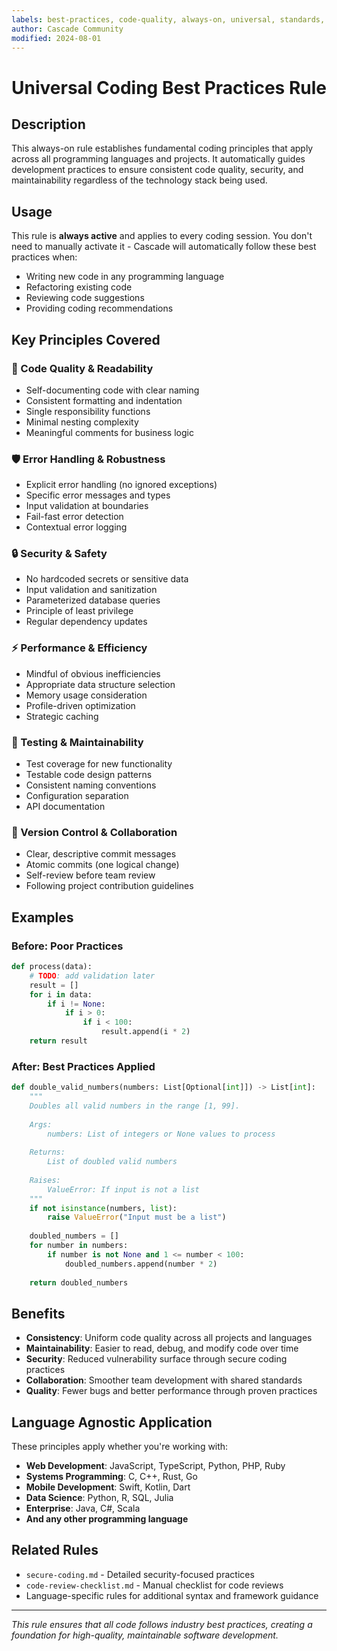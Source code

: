 ```yaml
---
labels: best-practices, code-quality, always-on, universal, standards, beginner, intermediate, advanced
author: Cascade Community
modified: 2024-08-01
---
```

# Universal Coding Best Practices Rule

## Description

This always-on rule establishes fundamental coding principles that apply across all programming languages and projects. It automatically guides development practices to ensure consistent code quality, security, and maintainability regardless of the technology stack being used.

## Usage

This rule is **always active** and applies to every coding session. You don't need to manually activate it - Cascade will automatically follow these best practices when:
- Writing new code in any programming language
- Refactoring existing code
- Reviewing code suggestions
- Providing coding recommendations

## Key Principles Covered

### 🎯 Code Quality & Readability
- Self-documenting code with clear naming
- Consistent formatting and indentation
- Single responsibility functions
- Minimal nesting complexity
- Meaningful comments for business logic

### 🛡️ Error Handling & Robustness
- Explicit error handling (no ignored exceptions)
- Specific error messages and types
- Input validation at boundaries
- Fail-fast error detection
- Contextual error logging

### 🔒 Security & Safety
- No hardcoded secrets or sensitive data
- Input validation and sanitization
- Parameterized database queries
- Principle of least privilege
- Regular dependency updates

### ⚡ Performance & Efficiency
- Mindful of obvious inefficiencies
- Appropriate data structure selection
- Memory usage consideration
- Profile-driven optimization
- Strategic caching

### 🧪 Testing & Maintainability
- Test coverage for new functionality
- Testable code design patterns
- Consistent naming conventions
- Configuration separation
- API documentation

### 🤝 Version Control & Collaboration
- Clear, descriptive commit messages
- Atomic commits (one logical change)
- Self-review before team review
- Following project contribution guidelines

## Examples

### Before: Poor Practices
```python
def process(data):
    # TODO: add validation later
    result = []
    for i in data:
        if i != None:
            if i > 0:
                if i < 100:
                    result.append(i * 2)
    return result
```

### After: Best Practices Applied
```python
def double_valid_numbers(numbers: List[Optional[int]]) -> List[int]:
    """
    Doubles all valid numbers in the range [1, 99].
    
    Args:
        numbers: List of integers or None values to process
        
    Returns:
        List of doubled valid numbers
        
    Raises:
        ValueError: If input is not a list
    """
    if not isinstance(numbers, list):
        raise ValueError("Input must be a list")
    
    doubled_numbers = []
    for number in numbers:
        if number is not None and 1 <= number < 100:
            doubled_numbers.append(number * 2)
    
    return doubled_numbers
```

## Benefits

- **Consistency**: Uniform code quality across all projects and languages
- **Maintainability**: Easier to read, debug, and modify code over time
- **Security**: Reduced vulnerability surface through secure coding practices
- **Collaboration**: Smoother team development with shared standards
- **Quality**: Fewer bugs and better performance through proven practices

## Language Agnostic Application

These principles apply whether you're working with:
- **Web Development**: JavaScript, TypeScript, Python, PHP, Ruby
- **Systems Programming**: C, C++, Rust, Go
- **Mobile Development**: Swift, Kotlin, Dart
- **Data Science**: Python, R, SQL, Julia
- **Enterprise**: Java, C#, Scala
- **And any other programming language**

## Related Rules

- `secure-coding.md` - Detailed security-focused practices
- `code-review-checklist.md` - Manual checklist for code reviews
- Language-specific rules for additional syntax and framework guidance

---

*This rule ensures that all code follows industry best practices, creating a foundation for high-quality, maintainable software development.*
